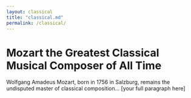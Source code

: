 ```yaml
---
layout: classical
title: "classical.md"
permalink: /classical/
---
```


<h1>Mozart the Greatest Classical Musical Composer of All Time</h1>

<p>
  Wolfgang Amadeus Mozart, born in 1756 in Salzburg, remains the undisputed master of classical composition...
  [your full paragraph here]
</p>